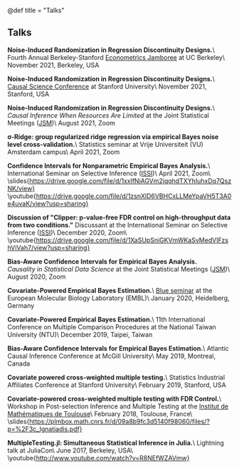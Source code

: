 @def title = "Talks"

## Talks

**Noise-Induced Randomization in Regression Discontinuity Designs.**\\
Fourth Annual Berkeley-Stanford [Econometrics Jamboree](http://bryangraham.github.io/econometrics/econometrics/conferences/2021/10/12/Econometrics-Jamboree.html) at UC Berkeley\\
November 2021, Berkeley, USA

**Noise-Induced Randomization in Regression Discontinuity Designs.**\\
[Causal Science Conference](https://datascience.stanford.edu/research/causal-science/causal-science-conference-2021) at Stanford University\\
November 2021, Stanford, USA


**Noise-Induced Randomization in Regression Discontinuity Designs.**\\
*Causal Inference When Resources Are Limited* at the Joint Statistical Meetings ([JSM](https://ww2.amstat.org/meetings/jsm/2021/onlineprogram/AbstractDetails.cfm?abstractid=317140))\\
August 2021, Zoom

**σ-Ridge: group regularized ridge regression via empirical Bayes noise level cross-validation.**\\
Statistics seminar at Vrije Universiteit (VU) Amsterdam campus\\
April 2021, Zoom

**Confidence Intervals for Nonparametric Empirical Bayes Analysis.**\\
International Seminar on Selective Inference ([ISSI](https://www.selectiveinferenceseminar.com/))\\
April 2021, Zoom\\
\slides{https://drive.google.com/file/d/1xxlfNiAGVm2jqqhdTXYhIuhxDq7QszNK/view}
\youtube{https://drive.google.com/file/d/1zsnXlD6VBHCxLLMeYpaVH5T3A0e4uvaK/view?usp=sharing}

**Discussion of "Clipper: p-value-free FDR control on high-throughput data from two conditions."**
Discussant at the International Seminar on Selective Inference ([ISSI](https://www.selectiveinferenceseminar.com/))\\
December 2020, Zoom\\
\youtube{https://drive.google.com/file/d/1XaSUpSniGKVmWKaSvMedVIFzshViVah7/view?usp=sharing}


**Bias-Aware Confidence Intervals for Empirical Bayes Analysis.**\
*Causality in Statistical Data Science* at the Joint Statistical Meetings ([JSM](https://ww2.amstat.org/meetings/jsm/2020/onlineprogram/AbstractDetails.cfm?abstractid=308148))\\
August 2020, Zoom

**Covariate-Powered Empirical Bayes Estimation.**\\
[Blue seminar](https://www.lifescience.net/events/41029/nikos-ignatiadis-covariate-powered-empirical-bayes/) at the European Molecular Biology Laboratory (EMBL)\\
January 2020, Heidelberg, Germany

**Covariate-Powered Empirical Bayes Estimation.**\\
11th International Conference on Multiple Comparison Procedures at the National Taiwan University (NTU)\\
December 2019, Taipei, Taiwan

**Bias-Aware Confidence Intervals for Empirical Bayes Estimation.**\\
Atlantic Causal Inference Conference at McGill University\\
May 2019, Montreal, Canada

**Covariate powered cross-weighted multiple testing.**\\
Statistics Industrial Affiliates Conference at Stanford University\\
February 2019, Stanford, USA

**Covariate-powered cross-weighted multiple testing with FDR Control.**\\
Workshop in Post-selection Inference and Multiple Testing at the [Institut de Mathématiques de Toulouse](https://cimi.univ-toulouse.fr/mib/en/workshop-post-selection-inference-and-multiple-testing.html)\\
February 2018, Toulouse, France\\
\slides{https://plmbox.math.cnrs.fr/d/09a8b9fc3d5140f98060/files/?p=%2F3c_Ignatiadis.pdf}

**MultipleTesting.jl: Simultaneous Statistical Inference in Julia.**\\
Lightning talk at JuliaCon\\
June 2017, Berkeley, USA\\
\youtube{http://www.youtube.com/watch?v=R8NEfWZAVmw}

